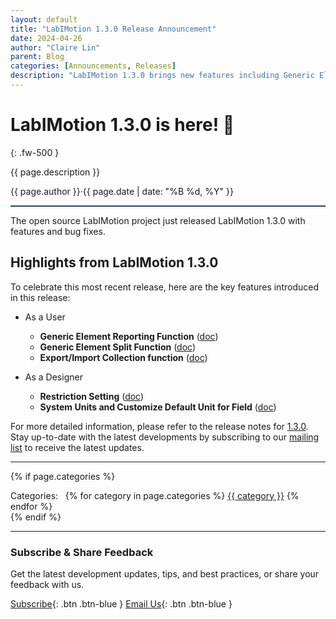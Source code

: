 ```yaml
---
layout: default
title: "LabIMotion 1.3.0 Release Announcement"
date: 2024-04-26
author: "Claire Lin"
parent: Blog
categories: [Announcements, Releases]
description: "LabIMotion 1.3.0 brings new features including Generic Element Reporting, Split Function, and Export/Import Collection capabilities"
---
```


# LabIMotion 1.3.0 is here! 🥁
{: .fw-500 }

<span class="fs-3">{{ page.description }}<span>

<span class="fw-500">{{ page.author }}</span><span class="mx-2 fw-500">·</span><time datetime="{{ page.date | date_to_xmlschema }}" class="fw-500">{{ page.date | date: "%B %d, %Y" }}</time>

<hr style="border-top: 1px solid #0d6efd;">

The open source LabIMotion project just released LabIMotion 1.3.0 with features and bug fixes.

## Highlights from LabIMotion 1.3.0

To celebrate this most recent release, here are the key features introduced in this release:

* As a User

  * **Generic Element Reporting Function** ([doc](https://www.chemotion.net/docs/labimotion/guides/user/elements/report))
  * **Generic Element Split Function** ([doc](https://www.chemotion.net/docs/labimotion/guides/user/elements/copy-split))
  * **Export/Import Collection function** ([doc](https://www.chemotion.net/docs/labimotion/guides/user/elements/export-import))

* As a Designer
  * **Restriction Setting** ([doc](https://www.chemotion.net/docs/labimotion/guides/designer/components/layers/restriction-setting))
  * **System Units and Customize Default Unit for Field** ([doc](https://www.chemotion.net/docs/labimotion/guides/designer/components/fields/types/system-defined))

For more detailed information, please refer to the release notes for [1.3.0](https://github.com/LabIMotion/labimotion/releases/tag/v1.3.0). Stay up-to-date with the latest developments by subscribing to our [mailing list](https://www.lists.kit.edu/sympa/subscribe/labimotion-users) to receive the latest updates.

---

{% if page.categories %}
  <div class="post-categories mt-6">
    Categories:&nbsp;&nbsp;
    {% for category in page.categories %}
      <a href="./categories#{{ category | slugify }}" class="category-tag">{{ category }}</a>
    {% endfor %}
  </div>
{% endif %}

---

### Subscribe & Share Feedback

Get the latest development updates, tips, and best practices, or share your feedback with us.

[<i class="bi bi-newspaper"></i> Subscribe](https://www.lists.kit.edu/sympa/subscribe/labimotion-users){: .btn .btn-blue }
[<i class="bi bi-envelope-at"></i> Email Us](mailto:chemotion-labimotion@lists.kit.edu){: .btn .btn-blue }

